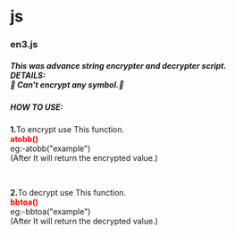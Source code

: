 # js
<h3>en3.js</h3>
<h5>This was advance string encrypter and decrypter script.<br>
DETAILS:<br>🛑 Can't encrypt any symbol.🙂<br></h5>
<h5>HOW TO USE:<br></h5>
<p><b>1.</b>To encrypt use This function.<br><b style="color:red;">atobb()</b><br>eg:-<span>atobb("example")</span><br>(After It will return the encrypted value.)</p><br>
<p><b>2.</b>To decrypt use This function.<br><b style="color:red;">bbtoa()</b><br>eg:-<span>bbtoa("example")</span><br>(After It will return the decrypted value.)</p>

